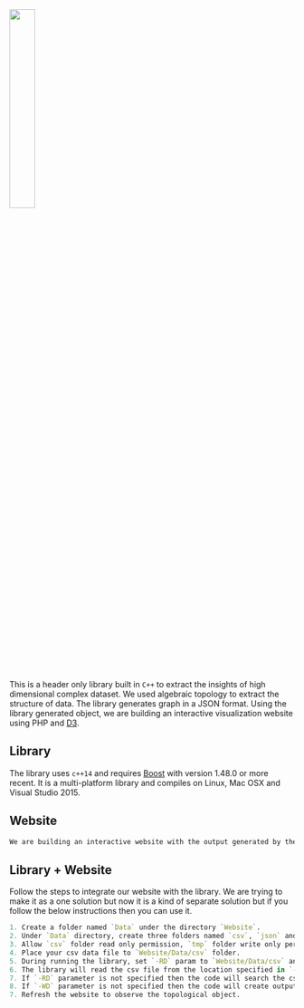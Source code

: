 <img src="https://github.com/xperthut/HYPPO-X/blob/master/images/logo_hypen.png" width="30%" style="margin:0" />

This is a header only library built in `C++` to extract the insights of high dimensional complex dataset. We used algebraic topology to extract the structure of data. The library generates graph in a JSON format. Using the library generated object, we are building an interactive visualization website using PHP and [D3](https://d3js.org/).

## Library
The library uses `c++14` and requires [Boost](http://www.boost.org/) with version 1.48.0 or more recent. It is a multi-platform library and compiles on Linux, Mac OSX and Visual Studio 2015.

## Website
```R
We are building an interactive website with the output generated by the library. One can use the library output to their own website. We are building our website using php framework named [Codeigniter](https://codeigniter.com/) and javascript framework named [D3](https://d3js.org/).
```

## Library + Website
Follow the steps to integrate our website with the library. We are trying to make it as a one solution but now it is a kind of separate solution but if you follow the below instructions then you can use it.
```R
1. Create a folder named `Data` under the directory `Website`.
2. Under `Data` directory, create three folders named `csv`, `json` and `tmp`.
3. Allow `csv` folder read only permission, `tmp` folder write only permission and 'json' folder both read and write permission.
4. Place your csv data file to `Website/Data/csv` folder.
5. During running the library, set `-RD` param to `Website/Data/csv` and set `-WD` param to `Website/Data/json`
6. The library will read the csv file from the location specified in `-RD` parameter. Similarly, it will write the json file to the location specified in `-WD` parameter.
7. If `-RD` parameter is not specified then the code will search the csv file from the source file location.
8. If `-WD` parameter is not specified then the code will create output json file to the source file location.
7. Refresh the website to observe the topological object.
```
